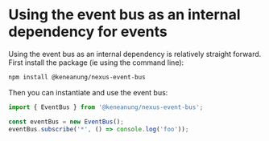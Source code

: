 # Using the event bus as an internal dependency for events #

Using the event bus as an internal dependency is relatively straight forward. First install the package (ie using the command line):

```bash
npm install @keneanung/nexus-event-bus
```

Then you can instantiate and use the event bus:

```js
import { EventBus } from '@keneanung/nexus-event-bus';

const eventBus = new EventBus();
eventBus.subscribe('*', () => console.log('foo'));
```
